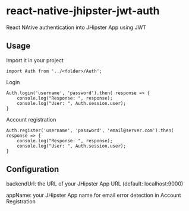 # react-native-jhipster-jwt-auth
React NAtive authentication into JHipster App using JWT

## Usage

Import it in your project

	import Auth from '../<folder>/Auth';

Login

	Auth.login('username', 'password').then( response => {
        console.log("Response: ", response);
        console.log("User: ", Auth.session.user);
    }

Account registration

	Auth.register('username', 'password', 'email@server.com').then( response => {
        console.log("Response: ", response);
        console.log("User: ", Auth.session.user);
    }

## Configuration

backendUrl: the URL of your JHipster App URL (default: localhost:9000)

appName: your JHipster App name for email error detection in Account Registration

